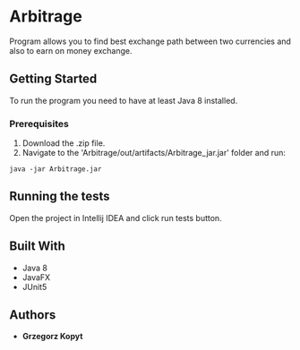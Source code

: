 # Arbitrage
Program allows you to find best exchange path between two currencies and also to earn on money exchange.
## Getting Started

To run the program you need to have at least Java 8 installed.

### Prerequisites

1) Download the .zip file.
2) Navigate to the 'Arbitrage/out/artifacts/Arbitrage_jar.jar' folder and run:
```
java -jar Arbitrage.jar
```
## Running the tests

Open the project in Intellij IDEA and click run tests button.

## Built With

* Java 8
* JavaFX
* JUnit5

## Authors

* **Grzegorz Kopyt**


